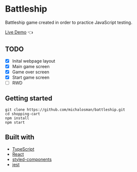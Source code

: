 # Battleship

Battleship game created in order to practice JavaScript testing.

[Live Demo](https://michalosman.github.io/battleship/) :point_left:

## TODO

- [x] Inital webpage layout
- [x] Main game screen
- [x] Game over screen
- [x] Start game screen
- [ ] RWD

## Getting started

```
git clone https://github.com/michalosman/battleship.git
cd shopping-cart
npm install
npm start
```

## Built with

- [TypeScript](https://www.typescriptlang.org/)
- [React](https://reactjs.org/)
- [styled-components](https://styled-components.com/)
- [jest](https://jestjs.io/)

